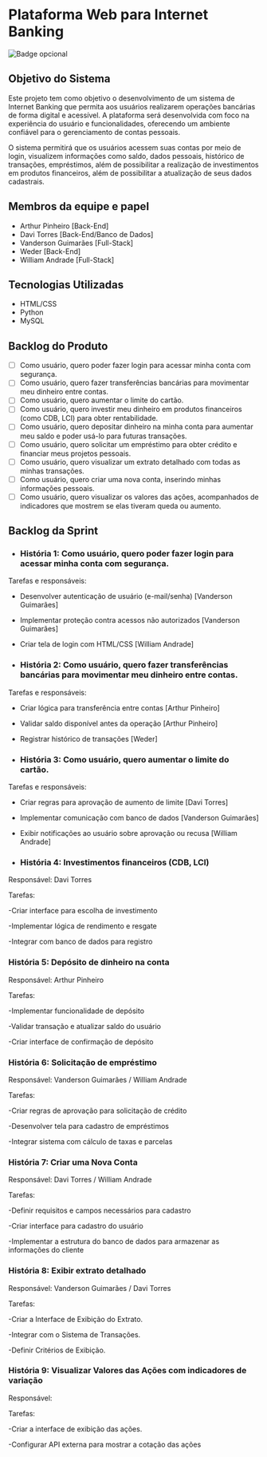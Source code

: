# Plataforma Web para Internet Banking
![Badge opcional](https://img.shields.io/badge/status-em%20desenvolvimento-yellow)

## Objetivo do Sistema

Este projeto tem como objetivo o desenvolvimento de um sistema de Internet Banking que permita aos usuários realizarem operações bancárias de forma digital e acessível. A plataforma será desenvolvida com foco na experiência do usuário e funcionalidades, oferecendo um ambiente confiável para o gerenciamento de contas pessoais.

O sistema permitirá que os usuários acessem suas contas por meio de login, visualizem informações como saldo, dados pessoais, histórico de transações, empréstimos, além de possibilitar a realização de investimentos em produtos financeiros, além de possibilitar a atualização de seus dados cadastrais.

## Membros da equipe e papel

- Arthur Pinheiro [Back-End]
- Davi Torres [Back-End/Banco de Dados]
- Vanderson Guimarães [Full-Stack]
- Weder [Back-End]
- William Andrade [Full-Stack]

## Tecnologias Utilizadas

- HTML/CSS
- Python
- MySQL

## Backlog do Produto

- [ ] Como usuário, quero poder fazer login para acessar minha conta com segurança.
- [ ] Como usuário, quero fazer transferências bancárias para movimentar meu dinheiro entre contas.
- [ ] Como usuário, quero aumentar o limite do cartão.
- [ ] Como usuário, quero investir meu dinheiro em produtos financeiros (como CDB, LCI) para obter rentabilidade.
- [ ] Como usuário, quero depositar dinheiro na minha conta para aumentar meu saldo e poder usá-lo para futuras transações.
- [ ] Como usuário, quero solicitar um empréstimo para obter crédito e financiar meus projetos pessoais.
- [ ] Como usuário, quero visualizar um extrato detalhado com todas as minhas transações.
- [ ] Como usuário, quero criar uma nova conta, inserindo minhas informações pessoais.
- [ ] Como usuário, quero visualizar os valores das ações, acompanhados de indicadores que mostrem se elas tiveram queda ou aumento.

## Backlog da Sprint

- ### História 1: Como usuário, quero poder fazer login para acessar minha conta com segurança.

Tarefas e responsáveis:

- Desenvolver autenticação de usuário (e-mail/senha) [Vanderson Guimarães]

- Implementar proteção contra acessos não autorizados [Vanderson Guimarães]

- Criar tela de login com HTML/CSS [William Andrade]

- ### História 2: Como usuário, quero fazer transferências bancárias para movimentar meu dinheiro entre contas.

Tarefas e responsáveis:

- Criar lógica para transferência entre contas [Arthur Pinheiro]

- Validar saldo disponível antes da operação [Arthur Pinheiro]

- Registrar histórico de transações [Weder]

- ### História 3: Como usuário, quero aumentar o limite do cartão.

Tarefas e responsáveis:

- Criar regras para aprovação de aumento de limite [Davi Torres]

- Implementar comunicação com banco de dados [Vanderson Guimarães]

- Exibir notificações ao usuário sobre aprovação ou recusa [William Andrade]

 - ### História 4: Investimentos financeiros (CDB, LCI)

Responsável: Davi Torres

Tarefas:

-Criar interface para escolha de investimento

-Implementar lógica de rendimento e resgate

-Integrar com banco de dados para registro

### História 5: Depósito de dinheiro na conta

Responsável: Arthur Pinheiro

Tarefas:

-Implementar funcionalidade de depósito

-Validar transação e atualizar saldo do usuário

-Criar interface de confirmação de depósito

### História 6: Solicitação de empréstimo

Responsável: Vanderson Guimarães / William Andrade

Tarefas:

-Criar regras de aprovação para solicitação de crédito

-Desenvolver tela para cadastro de empréstimos

-Integrar sistema com cálculo de taxas e parcelas

### História 7: Criar uma Nova Conta

Responsável: Davi Torres / William Andrade

Tarefas:

-Definir requisitos e campos necessários para cadastro

-Criar interface para cadastro do usuário

-Implementar a estrutura do banco de dados para armazenar as informações do cliente

### História 8: Exibir extrato detalhado

Responsável: Vanderson Guimarães / Davi Torres

Tarefas:

-Criar a Interface de Exibição do Extrato.

-Integrar com o Sistema de Transações.

-Definir Critérios de Exibição.

### História 9: Visualizar Valores das Ações com indicadores de variação

Responsável:

Tarefas:

-Criar a interface de exibição das ações.

-Configurar API externa para mostrar a cotação das ações
